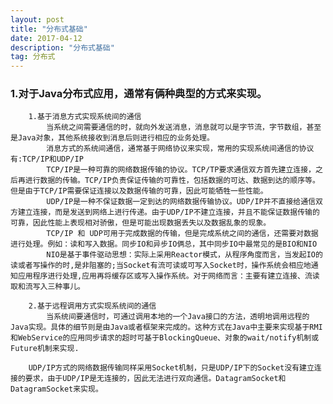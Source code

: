 ```yaml
---
layout: post
title: "分布式基础"
date: 2017-04-12
description: "分布式基础"
tag: 分布式
---   
```


### 1.对于Java分布式应用，通常有俩种典型的方式来实现。
        1.基于消息方式实现系统间的通信
            当系统之间需要通信的时，就向外发送消息，消息就可以是字节流，字节数组，甚至是Java对象，其他系统接收到消息后则进行相应的业务处理。
            消息方式的系统间通信，通常基于网络协议来实现，常用的实现系统间通信的协议有:TCP/IP和UDP/IP
            TCP/IP是一种可靠的网络数据传输的协议。TCP/TP要求通信双方首先建立连接，之后再进行数据的传输。TCP/IP负责保证传输的可靠性，包括数据的可达、数据到达的顺序等。但是由于TCP/IP需要保证连接以及数据传输的可靠，因此可能牺牲一些性能。
            UDP/IP是一种不保证数据一定到达的网络数据传输协议。UDP/IP并不直接给通信双方建立连接，而是发送到网络上进行传递。由于UDP/IP不建立连接，并且不能保证数据传输的可靠，因此性能上表现相对骄傲，但是可能出现数据丢失以及数据乱象的现象。
            TCP/IP 和 UDP可用于完成数据的传输，但是完成系统之间的通信，还需要对数据进行处理。例如：读和写入数据。同步IO和异步IO俩总，其中同步IO中最常见的是BIO和NIO
            NIO是基于事件驱动思想：实际上采用Reactor模式，从程序角度而言，当发起IO的读或者写操作的时,是非阻塞的;当Socket有流可读或可写入Socket时，操作系统会相应地通知应用程序进行处理,应用再将缓存区或写入操作系统。对于网络而言：主要有建立连接、流读取和流写入三种事儿。
     
        2.基于远程调用方式实现系统间的通信
            当系统间要通信时，可通过调用本地的一个Java接口的方法，透明地调用远程的Java实现。具体的细节则是由Java或者框架来完成的。这种方式在Java中主要来实现基于RMI和WebService的应用同步请求的超时可基于BlockingQueue、对象的wait/notify机制或Future机制来实现.
    
        UDP/IP方式的网络数据传输同样采用Socket机制，只是UDP/IP下的Socket没有建立连接的要求，由于UDP/IP是无连接的，因此无法进行双向通信。DatagramSocket和DatagramSocket来实现。